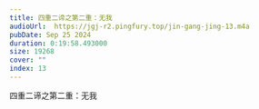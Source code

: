```yaml
---
title: 四重二谛之第二重：无我
audioUrl:  https://jgj-r2.pingfury.top/jin-gang-jing-13.m4a
pubDate: Sep 25 2024
duration: 0:19:58.493000
size: 19268
cover: ""
index: 13
---
```

四重二谛之第二重：无我